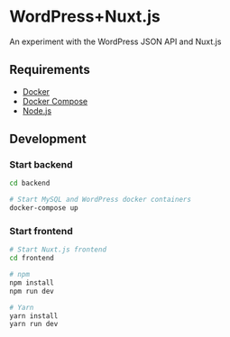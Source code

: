 # WordPress+Nuxt.js

An experiment with the WordPress JSON API and Nuxt.js


## Requirements

- [Docker](https://store.docker.com/search?type=edition&offering=community)
- [Docker Compose](https://docs.docker.com/compose/)
- [Node.js](https://nodejs.org)


## Development

### Start backend

```bash
cd backend

# Start MySQL and WordPress docker containers
docker-compose up
```

### Start frontend

```bash
# Start Nuxt.js frontend
cd frontend

# npm
npm install
npm run dev

# Yarn
yarn install
yarn run dev
```
